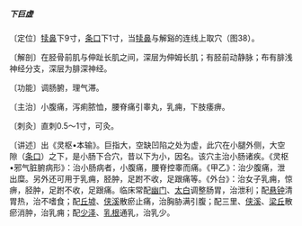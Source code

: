 ##### 下巨虚

〔定位〕[犊鼻](https://www.gmzyjc.com/read/zjs/zjs3.1.1-3-0.1.3.3.35.md)下9寸，[条口](https://www.gmzyjc.com/read/zjs/zjs3.1.1-3-0.1.3.3.38.md)下1寸，当[犊鼻](https://www.gmzyjc.com/read/zjs/zjs3.1.1-3-0.1.3.3.35.md)与解谿的连线上取穴（图38）。

〔解剖〕在胫骨前肌与伸趾长肌之间，深层为伸姆长肌；有胫前动静脉；布有腓浅神经分支，深层为腓深神经。

〔功能〕调肠腑，理气滞。

〔主治〕小腹痛，泻痢脓恤，腰脊痛引睾丸，乳痈，下肢痿痹。  

〔刺灸〕直刺0.5〜1寸，可灸。   

〔讲述〕出《灵枢•本输》。巨指大，空缺凹陷之处为虚，此穴在小腿外侧，大空隙（[条口](https://www.gmzyjc.com/read/zjs/zjs3.1.1-3-0.1.3.3.38.md)）之下，是小肠下合穴，昔以下为小，因名。该穴主治小肠诸疾。《灵枢•邪气脏腑病形》：治小肠病者，小腹痛，腰脊控睾而痛。《甲乙》：治少腹痛，泄出糜。另外还可用于乳痈，胫肿，足跗不收，足跟痛等。《外台》：治女子乳痈，惊痹，胫肿，足跗不收，足跟痛。临床常配[幽门](https://www.gmzyjc.com/read/zjs/zjs3.1.7-8-0.0.2.3.21.md)、[太白](https://www.gmzyjc.com/read/zjs/zjs3.1.4-6-0.0.1.3.3.md)调整肠胃，治泄利；配[悬钟](https://www.gmzyjc.com/read/zjs/zjs3.1.9-12-0.0.3.3.39.md)清胃热，治不嗜食；配[丘墟](https://www.gmzyjc.com/read/zjs/zjs3.1.9-12-0.0.3.3.40.md)、[侠溪](https://www.gmzyjc.com/read/zjs/zjs3.1.9-12-0.0.3.3.43.md)散瘀止痛，治胸胁满引腹；配三里、[侠溪](https://www.gmzyjc.com/read/zjs/zjs3.1.9-12-0.0.3.3.43.md)、[梁丘](https://www.gmzyjc.com/read/zjs/zjs3.1.1-3-0.1.3.3.34.md)散瘀消肿，治乳痈；配[少泽](https://www.gmzyjc.com/read/zjs/zjs3.1.4-6-0.0.3.3.1.md)、[乳根](https://www.gmzyjc.com/read/zjs/zjs3.1.1-3-0.1.3.3.18.md)通乳，治乳少。
